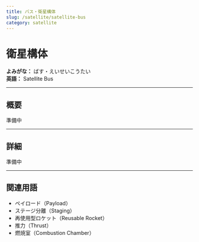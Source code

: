```yaml
---
title: バス・衛星構体
slug: /satellite/satellite-bus
category: satellite
---
```


# 衛星構体

**よみがな：** ばす・えいせいこうたい  
**英語：** Satellite Bus  

---

## 概要

準備中

---

## 詳細

準備中

---

## 関連用語

- ペイロード（Payload）
- ステージ分離（Staging）
- 再使用型ロケット（Reusable Rocket）
- 推力（Thrust）
- 燃焼室（Combustion Chamber）

